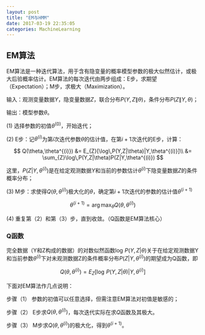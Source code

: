 ```yaml
---
layout: post
title: "EM与HMM"
date: 2017-03-19 22:35:05
categories: MachineLearning
---
```

## EM算法
EM算法是一种迭代算法，用于含有隐变量的概率模型参数的极大似然估计，或极大后验概率估计。EM算法的每次迭代由两步组成：E步，求期望（Expectation）；M步，求极大（Maximization）。

输入：观测变量数据$Y$，隐变量数据$Z$，联合分布$P(Y,Z\|\theta)$，条件分布$P(Z\|Y,\theta)$；

输出：模型参数$\theta$。

(1) 选择参数的初值$\theta^{(0)}$，开始迭代；

(2) E步：记$\theta^{(i)}$为第$i$次迭代参数$\theta$的估计值，在第$i+1$次迭代的E步，计算：

$$
Q(\theta,\theta^{(i)}) &= E_{Z}[\log\,P(Y,Z|\theta)|Y,\theta^{(i)}]\\
                       &= \sum_{Z}\log\,P(Y,Z|\theta)P(Z|Y,\theta^{(i)})
$$

这里，$P(Z|Y,\theta^{(i)})$是在给定观测数据$Y$和当前的参数估计$\theta^{(i)}$下隐变量数据$Z$的条件概率分布；

(3) M步：求使得$Q(\theta,\theta^{(i)})$极大化的$\theta$，确定第$i+1$次迭代的参数的估计值$\theta^{(i+1)}$

$$
\theta^{(i+1)}=\arg\max_{\theta} Q(\theta, \theta^{(i)})
$$

(4) 重复第（2）和第（3）步，直到收敛。（Q函数是EM算法核心）

### Q函数
完全数据（Y和Z构成的数据）的对数似然函数$\log\,P(Y,Z|\theta)$关于在给定观测数据Y和当前参数$\theta^{(i)}$下对未观测数据Z的条件概率分布$P(Z|Y,\theta^{(i)})$的期望成为Q函数，即

$$
Q(\theta,\theta^{(i)})=E_{Z}[\log\,P(Y,Z|\theta)|Y,\theta^{(i)}]
$$

下面对EM算法作几点说明：

步骤（1） 参数的初值可以任意选择，但需注意EM算法对初值是敏感的；

步骤（2） E步求$Q(\theta,\theta^{(i)})$，每次迭代实际在求$Q$函数及其极大。

步骤（3） M步求$Q(\theta,\theta^{(i)})$的极大化，得到$\theta^{(i+1)}$。

### 